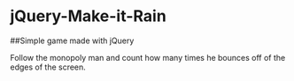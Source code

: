 # jQuery-Make-it-Rain

##Simple game made with jQuery

Follow the monopoly man and count how many times he bounces off of the edges of the screen.
